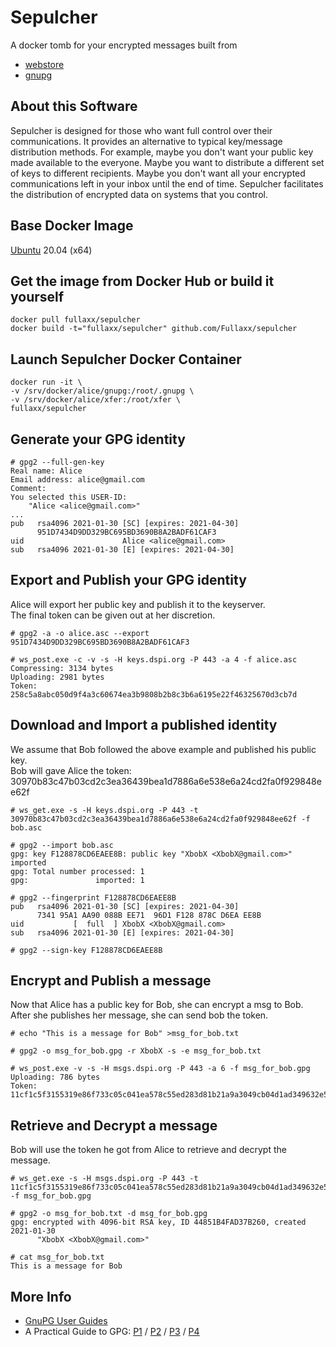 # Sepulcher
A docker tomb for your encrypted messages built from
* [webstore](https://github.com/Fullaxx/webstore)
* [gnupg](https://gnupg.org/)

## About this Software
Sepulcher is designed for those who want full control over their communications.
It provides an alternative to typical key/message distribution methods.
For example, maybe you don't want your public key made available to the everyone.
Maybe you want to distribute a different set of keys to different recipients.
Maybe you don't want all your encrypted communications left in your inbox until the end of time.
Sepulcher facilitates the distribution of encrypted data on systems that you control.

## Base Docker Image
[Ubuntu](https://hub.docker.com/_/ubuntu) 20.04 (x64)

## Get the image from Docker Hub or build it yourself
```
docker pull fullaxx/sepulcher
docker build -t="fullaxx/sepulcher" github.com/Fullaxx/sepulcher
```

## Launch Sepulcher Docker Container
```
docker run -it \
-v /srv/docker/alice/gnupg:/root/.gnupg \
-v /srv/docker/alice/xfer:/root/xfer \
fullaxx/sepulcher
```

## Generate your GPG identity
```
# gpg2 --full-gen-key
Real name: Alice
Email address: alice@gmail.com
Comment:
You selected this USER-ID:
    "Alice <alice@gmail.com>"
...
pub   rsa4096 2021-01-30 [SC] [expires: 2021-04-30]
      951D7434D9DD329BC695BD3690B8A2BADF61CAF3
uid                      Alice <alice@gmail.com>
sub   rsa4096 2021-01-30 [E] [expires: 2021-04-30]
```

## Export and Publish your GPG identity
Alice will export her public key and publish it to the keyserver. \
The final token can be given out at her discretion.
```
# gpg2 -a -o alice.asc --export 951D7434D9DD329BC695BD3690B8A2BADF61CAF3

# ws_post.exe -c -v -s -H keys.dspi.org -P 443 -a 4 -f alice.asc
Compressing: 3134 bytes
Uploading: 2981 bytes
Token: 258c5a8abc050d9f4a3c60674ea3b9808b2b8c3b6a6195e22f46325670d3cb7d
```

## Download and Import a published identity
We assume that Bob followed the above example and published his public key. \
Bob will gave Alice the token: 30970b83c47b03cd2c3ea36439bea1d7886a6e538e6a24cd2fa0f929848ee62f
```
# ws_get.exe -s -H keys.dspi.org -P 443 -t 30970b83c47b03cd2c3ea36439bea1d7886a6e538e6a24cd2fa0f929848ee62f -f bob.asc

# gpg2 --import bob.asc
gpg: key F128878CD6EAEE8B: public key "XbobX <XbobX@gmail.com>" imported
gpg: Total number processed: 1
gpg:               imported: 1

# gpg2 --fingerprint F128878CD6EAEE8B
pub   rsa4096 2021-01-30 [SC] [expires: 2021-04-30]
      7341 95A1 AA90 088B EE71  96D1 F128 878C D6EA EE8B
uid           [  full  ] XbobX <XbobX@gmail.com>
sub   rsa4096 2021-01-30 [E] [expires: 2021-04-30]

# gpg2 --sign-key F128878CD6EAEE8B
```

## Encrypt and Publish a message
Now that Alice has a public key for Bob, she can encrypt a msg to Bob.
After she publishes her message, she can send bob the token.
```
# echo "This is a message for Bob" >msg_for_bob.txt

# gpg2 -o msg_for_bob.gpg -r XbobX -s -e msg_for_bob.txt

# ws_post.exe -v -s -H msgs.dspi.org -P 443 -a 6 -f msg_for_bob.gpg
Uploading: 786 bytes
Token: 11cf1c5f3155319e86f733c05c041ea578c55ed283d81b21a9a3049cb04d1ad349632e5b3e82366071b3af44d060a7093a8364a7dc2aa769cca46f97daa19686
```

## Retrieve and Decrypt a message
Bob will use the token he got from Alice to retrieve and decrypt the message.
```
# ws_get.exe -s -H msgs.dspi.org -P 443 -t 11cf1c5f3155319e86f733c05c041ea578c55ed283d81b21a9a3049cb04d1ad349632e5b3e82366071b3af44d060a7093a8364a7dc2aa769cca46f97daa19686 -f msg_for_bob.gpg

# gpg2 -o msg_for_bob.txt -d msg_for_bob.gpg
gpg: encrypted with 4096-bit RSA key, ID 44851B4FAD37B260, created 2021-01-30
      "XbobX <XbobX@gmail.com>"

# cat msg_for_bob.txt
This is a message for Bob
```

## More Info
* [GnuPG User Guides](https://www.gnupg.org/documentation/guides.html)
* A Practical Guide to GPG: 
[P1](https://www.linuxbabe.com/security/a-practical-guide-to-gpg-part-1-generate-your-keypair) /
[P2](https://www.linuxbabe.com/security/a-pratical-gpg-guide-part-2-encrypt-and-decrypt-message) /
[P3](https://www.linuxbabe.com/security/a-practical-guide-to-gpg-part-3-working-with-public-key) /
[P4](https://www.linuxbabe.com/security/a-practical-guide-to-gpg-part-4-digital-signature)
